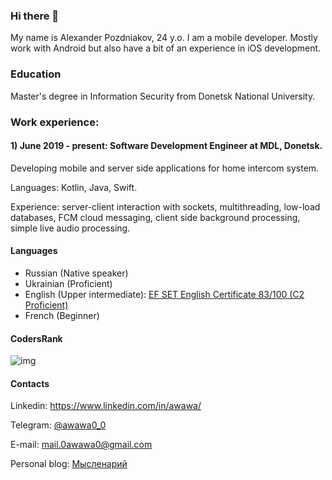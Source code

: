 ### Hi there 👋

My name is Alexander Pozdniakov, 24 y.o. I am a mobile developer. Mostly work with Android but also have a bit of an experience in iOS development.

### Education
Master's degree in Information Security from Donetsk National University.

### Work experience:

#### 1) June 2019 - present: Software Development Engineer at MDL, Donetsk.
Developing mobile and server side applications for home intercom system.

Languages: Kotlin, Java, Swift.

Experience: server-client interaction with sockets, multithreading, low-load databases, FCM cloud messaging, client side background processing, simple live audio processing.

#### Languages

* Russian (Native speaker)
* Ukrainian (Proficient)
* English (Upper intermediate): [EF SET English Certificate 83/100 (C2 Proficient)](https://www.efset.org/cert/ddkyVJ)
* French (Beginner)

#### CodersRank

![img](https://cr-skills-chart-widget.azurewebsites.net/api/api?username=0awawa0&skills=Java,Kotlin,Python,Swift&bg=%23dbdbdb&width=1280&height=720&padding=24)

#### Contacts

Linkedin: https://www.linkedin.com/in/awawa/

Telegram: [@awawa0_0](https://t.me/awawa0_0)

E-mail: mail.0awawa0@gmail.com

Personal blog: [Мысленарий](https://t.me/thinkatorium)
